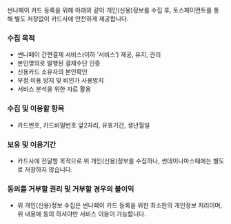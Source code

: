 썬나페이 카드 등록을 위해 아래와 같이 개인(신용)정보를 수집 후, 토스페이먼트를 통해 별도 저장없이 카드사에 안전하게 제공합니다.

### 수집 목적
- 썬나페이 간편결제 서비스(이하 ‘서비스’) 제공, 유지, 관리
- 본인명의로 발행된 결제수단 인증
- 신용카드 소유자의 본인확인
- 부정 이용 방지 및 비인가 사용방지
- 서비스 분석을 위한 자료 활용

### 수집 및 이용할 항목
- 카드번호, 카드비밀번호 앞2자리, 유효기간, 생년월일

### 보유 및 이용기간
- 카드사에 전달할 목적으로 위 개인(신용)정보를 수집하나, 썬데이나마스떼에는 별도로 저장하지 않습니다.

### 동의를 거부할 권리 및 거부할 경우의 불이익
- 위 개인(신용)정보 수집은 썬나페이 카드 등록을 위한 최소한의 개인정보 처리이며, 위 내용에 동의 하셔야만 서비스 이용이 가능합니다.
